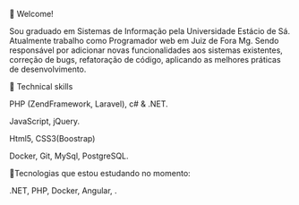 📌 Welcome!

Sou graduado em Sistemas de Informação pela Universidade Estácio de Sá. Atualmente trabalho como Programador web em Juiz de Fora Mg.
Sendo responsável por adicionar novas funcionalidades aos sistemas existentes, correção de bugs, refatoração de código, aplicando as melhores práticas de desenvolvimento.

🚩 Technical skills

PHP (ZendFramework, Laravel), c# & .NET.

JavaScript, jQuery.

Html5, CSS3(Boostrap)

Docker, Git, MySql, PostgreSQL.

🚩Tecnologias que estou estudando no momento:

.NET, PHP, Docker, Angular, .
   
